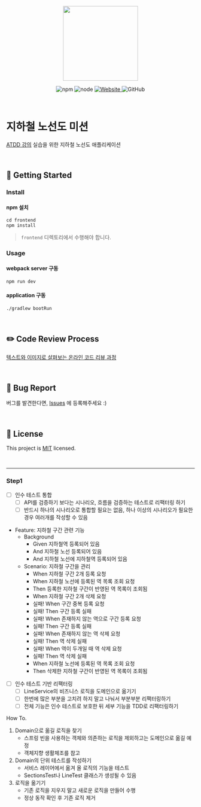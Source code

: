 <p align="center">
    <img width="200px;" src="https://raw.githubusercontent.com/woowacourse/atdd-subway-admin-frontend/master/images/main_logo.png"/>
</p>
<p align="center">
  <img alt="npm" src="https://img.shields.io/badge/npm-%3E%3D%205.5.0-blue">
  <img alt="node" src="https://img.shields.io/badge/node-%3E%3D%209.3.0-blue">
  <a href="https://edu.nextstep.camp/c/R89PYi5H" alt="nextstep atdd">
    <img alt="Website" src="https://img.shields.io/website?url=https%3A%2F%2Fedu.nextstep.camp%2Fc%2FR89PYi5H">
  </a>
  <img alt="GitHub" src="https://img.shields.io/github/license/next-step/atdd-subway-service">
</p>

<br>

# 지하철 노선도 미션
[ATDD 강의](https://edu.nextstep.camp/c/R89PYi5H) 실습을 위한 지하철 노선도 애플리케이션

<br>

## 🚀 Getting Started

### Install
#### npm 설치
```
cd frontend
npm install
```
> `frontend` 디렉토리에서 수행해야 합니다.

### Usage
#### webpack server 구동
```
npm run dev
```
#### application 구동
```
./gradlew bootRun
```
<br>

## ✏️ Code Review Process
[텍스트와 이미지로 살펴보는 온라인 코드 리뷰 과정](https://github.com/next-step/nextstep-docs/tree/master/codereview)

<br>

## 🐞 Bug Report

버그를 발견한다면, [Issues](https://github.com/next-step/atdd-subway-service/issues) 에 등록해주세요 :)

<br>

## 📝 License

This project is [MIT](https://github.com/next-step/atdd-subway-service/blob/master/LICENSE.md) licensed.

<br>

---

### Step1
- [ ] 인수 테스트 통합
  - [ ] API를 검증하기 보다는 시나리오, 흐름을 검증하는 테스트로 리팩터링 하기
  - [ ] 반드시 하나의 시나리오로 통합할 필요는 없음, 하나 이상의 시나리오가 필요한 경우 여러개를 작성할 수 있음

- Feature: 지하철 구간 관련 기능
  - Background 
    - Given 지하철역 등록되어 있음
    - And 지하철 노선 등록되어 있음
    - And 지하철 노선에 지하철역 등록되어 있음
  - Scenario: 지하철 구간을 관리
    - When 지하철 구간 2개 등록 요청
    - When 지하철 노선에 등록된 역 목록 조회 요청
    - Then 등록한 지하철 구간이 반영된 역 목록이 조회됨
    - When 지하철 구간 2개 삭제 요청
    - 실패! When 구간 중복 등록 요청
    - 실패! Then 구간 등록 실패
    - 실패! When 존재하지 않는 역으로 구간 등록 요청
    - 실패! Then 구간 등록 실패
    - 실패! When 존재하지 않는 역 삭제 요청
    - 실패! Then 역 삭제 실패
    - 실패! When 역이 두개일 때 역 삭제 요청
    - 실패! Then 역 삭제 실패
    - When 지하철 노선에 등록된 역 목록 조회 요청
    - Then 삭제한 지하철 구간이 반영된 역 목록이 조회됨

- [ ] 인수 테스트 기반 리팩터링
  - [ ] LineService의 비즈니스 로직을 도메인으로 옮기기
  - [ ] 한번에 많은 부분을 고치려 하지 말고 나눠서 부분부분 리팩터링하기
  - [ ] 전체 기능은 인수 테스트로 보호한 뒤 세부 기능을 TDD로 리팩터링하기

How To.
1. Domain으로 옮길 로직을 찾기
   - 스프링 빈을 사용하는 객체와 의존하는 로직을 제외하고는 도메인으로 옮길 예정
   - 객체지향 생활체조를 참고
2. Domain의 단위 테스트를 작성하기
   - 서비스 레이어에서 옮겨 올 로직의 기능을 테스트
   - SectionsTest나 LineTest 클래스가 생성될 수 있음
3. 로직을 옮기기
   - 기존 로직을 지우지 말고 새로운 로직을 만들어 수행
   - 정상 동작 확인 후 기존 로직 제거
